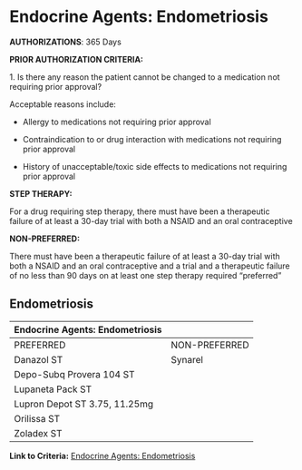 # Endocrine Agents: Endometriosis

**AUTHORIZATIONS**: 365 Days

**PRIOR AUTHORIZATION CRITERIA:**

1\. Is there any reason the patient cannot be changed to a medication not requiring prior approval?

Acceptable reasons include:

- Allergy to medications not requiring prior approval

- Contraindication to or drug interaction with medications not requiring prior approval

- History of unacceptable/toxic side effects to medications not requiring prior approval

**STEP THERAPY:**

For a drug requiring step therapy, there must have been a therapeutic failure of at least a 30-day trial with both a NSAID and an oral contraceptive

**NON-PREFERRED:**

There must have been a therapeutic failure of at least a 30-day trial with both a NSAID and an oral contraceptive and a trial and a therapeutic failure of no less than 90 days on at least one step therapy required “preferred”

## Endometriosis

| Endocrine Agents: Endometriosis |                    |
|---------------------------------|--------------------|
| PREFERRED                       | NON-PREFERRED      |
| Danazol ST                      | Synarel            |
| Depo-Subq Provera 104 ST        |                    |
| Lupaneta Pack ST                |                    |
| Lupron Depot ST 3.75, 11.25mg   |                    |
| Orilissa ST                     |                    |
| Zoladex ST                      |                    |

**Link to Criteria:** [Endocrine Agents: Endometriosis](https://pharmacy.medicaid.ohio.gov/sites/default/files/20220415_UPDL_Criteria_FINAL_.pdf#page=50)
